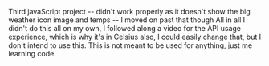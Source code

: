 Third javaScript project -- didn't work properly as it doesn't show the big weather icon image and temps -- I moved on past that though
All in all I didn't do this all on my own, I followed along a video for the API usage experience, which is why it's in Celsius also, I could easily change that, but I don't intend to use this.
This is not meant to be used for anything, just me learning code.

